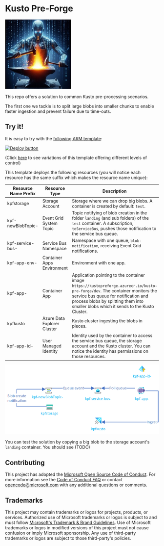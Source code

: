 #   Kusto Pre-Forge

![Data Forge by Microsoft Image Creator](documentation/assets/pre-forge-logo-small.jpg)

This repo offers a solution to common Kusto pre-processing scenarios.

The first one we tackle is to split large
blobs into smaller chunks to enable faster ingestion and prevent failure due to time-outs.

## Try it!

It is easy to try with the [following ARM template](samples/complete/):

[![Deploy button](http://azuredeploy.net/deploybutton.png)](https://portal.azure.com/#create/Microsoft.Template/uri/https:%2F%2Fraw.githubusercontent.com%2Fmicrosoft%2Fkusto-pre-forge%2Fmain%2Ftemplates%2Fcomplete-sample.json)

(Click [here](templates/) to see variations of this template offering different levels of control)

This template deploys the following resources (you will notice each resource has the same suffix which makes the resource name unique):

Resource Name Prefix|Resource Type|Description
-|-|-
kpfstorage|Storage Account|Storage where we can drop big blobs.  A container is created by default:  `test`.
kpf-newBlobTopic-|Event Grid System Topic|Topic notifying of blob creation in the folder `landing` (and sub folders) of the `test` container.  A subscription, `toServiceBus`, pushes those notification to the service bus queue.
kpf-service-bus-|Service Bus Namespace|Namespace with one queue, `blob-notification`, receiving Event Grid notifications.
kpf-app-env-|Container Apps Environment|Environment with one app.
kpf-app-|Container App|Application pointing to the container image `https://kustopreforge.azurecr.io/kusto-pre-forge/dev`.  The container monitors the service bus queue for notification and process blobs by splitting them into smaller blobs which it sends to the Kusto Cluster.
kpfkusto|Azure Data Explorer Cluster|Kusto cluster ingesting the blobs in pieces.
kpf-app-id-|User Managed Identity|Identity used by the container to access the service bus queue, the storage account and the Kusto cluster.  You can notice the identity has permissions on those resources.

![Sample resources](documentation/assets/complete-sample/sample-overview.png)

You can test the solution by copying a big blob to the storage account's `landing` container.  You should see (TODO) 

## Contributing

This project has adopted the [Microsoft Open Source Code of Conduct](https://opensource.microsoft.com/codeofconduct/).
For more information see the [Code of Conduct FAQ](https://opensource.microsoft.com/codeofconduct/faq/) or
contact [opencode@microsoft.com](mailto:opencode@microsoft.com) with any additional questions or comments.

## Trademarks

This project may contain trademarks or logos for projects, products, or services. Authorized use of Microsoft 
trademarks or logos is subject to and must follow 
[Microsoft's Trademark & Brand Guidelines](https://www.microsoft.com/en-us/legal/intellectualproperty/trademarks/usage/general).
Use of Microsoft trademarks or logos in modified versions of this project must not cause confusion or imply Microsoft sponsorship.
Any use of third-party trademarks or logos are subject to those third-party's policies.
